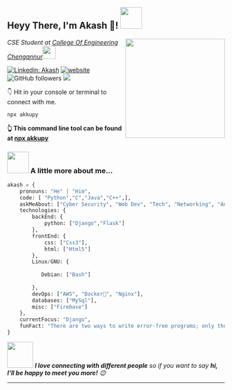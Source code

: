 <h2>Heyy There, I'm Akash 👋! <img src="https://media.giphy.com/media/12oufCB0MyZ1Go/giphy.gif" width="50"></h2>
<img align='right' src="https://media.giphy.com/media/M9gbBd9nbDrOTu1Mqx/giphy.gif" width="230">
<p><em>CSE Student at <a href="https://ceconline.edu/">College Of Engineering Chengannur</a><img src="https://media.giphy.com/media/WUlplcMpOCEmTGBtBW/giphy.gif" width="30"> 
</em></p>

<!--[![Twitter Follow](https://img.shields.io/twitter/follow/akkupy?label=Follow)](https://twitter.com/intent/follow?screen_name=akkupy)-->
[![Linkedin: Akash](https://img.shields.io/badge/-Akash-blue?style=flat-square&logo=Linkedin&logoColor=white&link=https://www.linkedin.com/in/akkupy/)](https://www.linkedin.com/in/akkupy/)
[![website](https://img.shields.io/badge/Website-46a2f1.svg?&style=flat-square&logo=Google-Chrome&logoColor=white&link=https://akkupy.github.io/)](https://akkupy.tech)
![GitHub followers](https://img.shields.io/github/followers/akkupy?label=Follow&style=social)
![](https://komarev.com/ghpvc/?username=akkupy&color=blue)


👇 Hit in your console or terminal to connect with me.

```bash
npx akkupy
```
**👆 This command line tool can be found at [npx akkupy](https://github.com/akkupy/npx_card)**

### <img src="https://media.giphy.com/media/VgCDAzcKvsR6OM0uWg/giphy.gif" width="50"> A little more about me...  

```python
akash = {
    pronouns: "He" | "Him",
    code: [ "Python","C","Java","C++",],
    askMeAbout: ["Cyber Security", "Web Dev", "Tech", "Networking", "Android"],
    technologies: {
        backEnd: {
            python: ["Django","Flask"]
        },
        frontEnd: {
            css: ["Css3"],
            html: ["Html5"]
        },
        Linux/GNU: {
        
           Debian: ["Bash"]
           
        },
        devOps: ["AWS", "Docker🐳", "Nginx"],
        databases: ["MySql"],
        misc: ["Firebase"]
    },
    currentFocus: "Django",
    funFact: "There are two ways to write error-free programs; only the third one works"
}
```

<img src="https://media.giphy.com/media/LnQjpWaON8nhr21vNW/giphy.gif" width="60"> <em><b>I love connecting with different people</b> so if you want to say <b>hi, I'll be happy to meet you more!</b> 😊</em>

---
